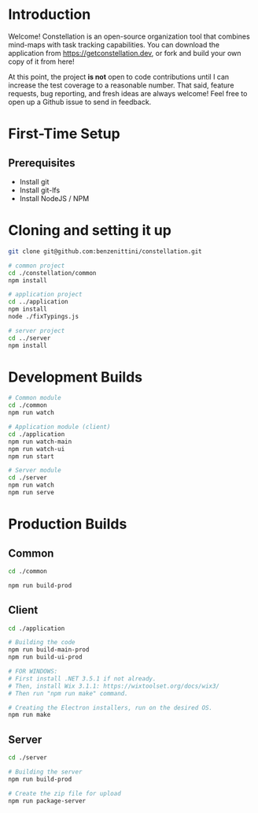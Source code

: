 
# Introduction

Welcome! Constellation is an open-source organization tool that combines mind-maps with task tracking capabilities. You can download the application from https://getconstellation.dev, or fork and build your own copy of it from here!

At this point, the project **is not** open to code contributions until I can increase the test coverage to a reasonable number. That said, feature requests, bug reporting, and fresh ideas are always welcome! Feel free to open up a Github issue to send in feedback.

# First-Time Setup

## Prerequisites

* Install git
* Install git-lfs
* Install NodeJS / NPM

# Cloning and setting it up

```bash
git clone git@github.com:benzenittini/constellation.git

# common project
cd ./constellation/common
npm install

# application project
cd ../application
npm install
node ./fixTypings.js

# server project
cd ../server
npm install
```

# Development Builds

```bash
# Common module
cd ./common
npm run watch

# Application module (client)
cd ./application
npm run watch-main
npm run watch-ui
npm run start

# Server module
cd ./server
npm run watch
npm run serve
```

# Production Builds

## Common

```bash
cd ./common

npm run build-prod
```

## Client

```bash
cd ./application

# Building the code
npm run build-main-prod
npm run build-ui-prod

# FOR WINDOWS:
# First install .NET 3.5.1 if not already.
# Then, install Wix 3.1.1: https://wixtoolset.org/docs/wix3/
# Then run "npm run make" command.

# Creating the Electron installers, run on the desired OS.
npm run make
```

## Server

```bash
cd ./server

# Building the server
npm run build-prod

# Create the zip file for upload
npm run package-server
```
